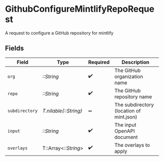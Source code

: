 # GithubConfigureMintlifyRepoRequest

A request to configure a GitHub repository for mintlify


## Fields

| Field                                    | Type                                     | Required                                 | Description                              |
| ---------------------------------------- | ---------------------------------------- | ---------------------------------------- | ---------------------------------------- |
| `org`                                    | *::String*                               | :heavy_check_mark:                       | The GitHub organization name             |
| `repo`                                   | *::String*                               | :heavy_check_mark:                       | The GitHub repository name               |
| `subdirectory`                           | *T.nilable(::String)*                    | :heavy_minus_sign:                       | The subdirectory (location of mint.json) |
| `input`                                  | *::String*                               | :heavy_check_mark:                       | The input OpenAPI document               |
| `overlays`                               | T::Array<*::String*>                     | :heavy_check_mark:                       | The overlays to apply                    |